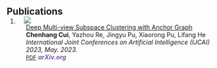 <h2 id="publications" style="margin: 2px 0px -15px;">Publications</h2>

<div class="publications">
<ol class="bibliography">

<li>
<div class="pub-row">

  <div class="col-sm-3 abbr" style="position: relative;padding-right: 15px;padding-left: 15px;">
    <img src="assets/img/nips2023.png" class="teaser img-fluid z-depth-1">
<!--     <abbr class="badge">arXiv</abbr> -->
  </div>

  <div class="col-sm-9" style="position: relative;padding-right: 15px;padding-left: 20px;">
    <div class="title"><a href="https://www.ijcai.org/proceedings/2023/0398.pdf"> Deep Multi-view Subspace Clustering with Anchor Graph</a></div>
    <div class="author"><strong>Chenhang Cui</strong>, Yazhou Re, Jingyu Pu, Xiaorong Pu, Lifang He</div>
    <div class="periodical"><em> International Joint Conferences on Artificial Intelligence (IJCAI) 2023, May. 2023.</em></div>
    <div class="links">
      <a href="https://www.ijcai.org/proceedings/2023/0398.pdf" class="btn btn-sm z-depth-0" role="button" target="_blank" style="font-size:12px;">PDF</a>
<!--       <a href="https://github.com/Hanchao-Zhang/K-Tensors" class="btn btn-sm z-depth-0" role="button" target="_blank" style="font-size:12px;">Code</a>
      <a href="https://dblp.uni-trier.de/rec/conf/cvpr/LiuSLSS20.html?view=bibtex" class="btn btn-sm z-depth-0" role="button" target="_blank" style="font-size:12px;">BibTex</a> -->
      <strong><i style="color:#7b5aa6">arXiv.org</i></strong>
    </div>
  </div>
</div>
</li>
 
<br>

</ol>
</div>

